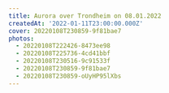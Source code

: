 ```yaml
---
title: Aurora over Trondheim on 08.01.2022
createdAt: '2022-01-11T23:00:00.000Z'
cover: 20220108T230859-9f81bae7
photos:
  - 20220108T222426-8473ee98
  - 20220108T225736-4cd41bbf
  - 20220108T230516-9c91533f
  - 20220108T230859-9f81bae7
  - 20220108T230859-oUyHP95lXbs
---
```


